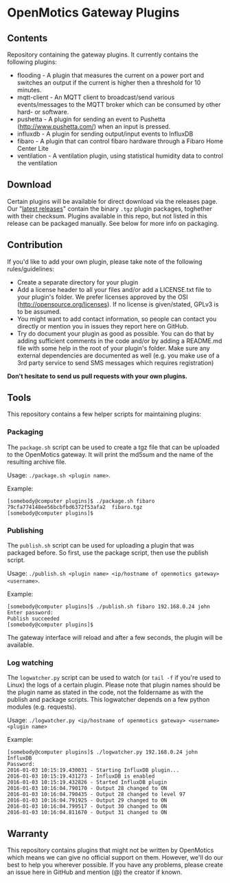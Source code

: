 # OpenMotics Gateway Plugins

## Contents

Repository containing the gateway plugins. It currently contains the following plugins:

* flooding - A plugin that measures the current on a power port and switches an output if the current is higher then a threshold for 10 minutes.
* mqtt-client - An MQTT client to broadcast/send various events/messages to the MQTT broker which can be consumed by other hard- or software.
* pushetta - A plugin for sending an event to Pushetta (http://www.pushetta.com/) when an input is pressed.
* influxdb - A plugin for sending output/input events to InfluxDB
* fibaro - A plugin that can control fibaro hardware through a Fibaro Home Center Lite
* ventilation - A ventilation plugin, using statistical humidity data to control the ventilation

## Download

Certain plugins will be available for direct download via the releases page. Our "[latest releases](https://github.com/openmotics/plugins/releases/tag/releases)"
contain the binary ```.tgz``` plugin packages, toghether with their checksum. Plugins available in this repo, but not listed in this release can be packaged manually.
See below for more info on packaging.

## Contribution

If you'd like to add your own plugin, please take note of the following rules/guidelines:
* Create a separate directory for your plugin
* Add a license header to all your files and/or add a LICENSE.txt file to your plugin's folder. We prefer licenses approved by the OSI (http://opensource.org/licenses). If no license is given/stated, GPLv3 is to be assumed.
* You might want to add contact information, so people can contact you directly or mention you in issues they report here on GitHub.
* Try do document your plugin as good as possible. You can do that by adding sufficient comments in the code and/or by adding a README.md file with some help in the root of your plugin's folder. Make sure any external dependencies are documented as well (e.g. you make use of a 3rd party service to send SMS messages which requires registration)

**Don't hesitate to send us pull requests with your own plugins.**

## Tools

This repository contains a few helper scripts for maintaining plugins:

### Packaging

The ```package.sh``` script can be used to create a tgz file that can be uploaded to the OpenMotics gateway. It will print the md5sum and the name of the resulting archive file.

Usage: ```./package.sh <plugin name>```.

Example:

```
[somebody@computer plugins]$ ./package.sh fibaro
79cfa774148ee56bcbfbd6372f53afa2  fibaro.tgz
[somebody@computer plugins]$
```

### Publishing

The ```publish.sh``` script can be used for uploading a plugin that was packaged before. So first, use the package script, then use the publish script.

Usage: ```./publish.sh <plugin name> <ip/hostname of openmotics gateway> <username>```.

Example:

```
[somebody@computer plugins]$ ./publish.sh fibaro 192.168.0.24 john
Enter password:
Publish succeeded
[somebody@computer plugins]$
```

The gateway interface will reload and after a few seconds, the plugin will be available.

### Log watching

The ```logwatcher.py``` script can be used to watch (or ```tail -f``` if you're used to Linux) the logs of a certain plugin. Please note that plugin names should be the
plugin name as stated in the code, not the foldername as with the publish and package scripts. This logwatcher depends on a few python modules (e.g. requests).

Usage: ```./logwatcher.py <ip/hostname of openmotics gateway> <username> <plugin name>```

Example:

```
[somebody@computer plugins]$ ./logwatcher.py 192.168.0.24 john InfluxDB
Password:
2016-01-03 10:15:19.430031 - Starting InfluxDB plugin...
2016-01-03 10:15:19.431273 - InfluxDB is enabled
2016-01-03 10:15:19.432826 - Started InfluxDB plugin
2016-01-03 10:16:04.790170 - Output 28 changed to ON
2016-01-03 10:16:04.790435 - Output 28 changed to level 97
2016-01-03 10:16:04.791925 - Output 29 changed to ON
2016-01-03 10:16:04.799517 - Output 30 changed to ON
2016-01-03 10:16:04.811670 - Output 31 changed to ON
```

## Warranty

This repository contains plugins that might not be written by OpenMotics which means we can give no official support on them. However, we'll do our best to help you wherever possible. If you have any problems, please create an issue here in GitHub and mention (@<username>) the creator if known.
